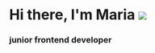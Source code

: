# Hi there, I'm Maria ![](https://github.com/blackcater/blackcater/raw/main/images/Hi.gif) 

### junior frontend developer
